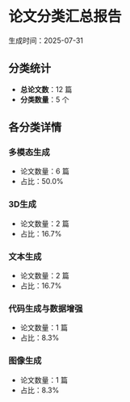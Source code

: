 # 论文分类汇总报告

生成时间：2025-07-31

## 分类统计

- **总论文数**：12 篇
- **分类数量**：5 个

## 各分类详情

### 多模态生成
- 论文数量：6 篇
- 占比：50.0%

### 3D生成
- 论文数量：2 篇
- 占比：16.7%

### 文本生成
- 论文数量：2 篇
- 占比：16.7%

### 代码生成与数据增强
- 论文数量：1 篇
- 占比：8.3%

### 图像生成
- 论文数量：1 篇
- 占比：8.3%


